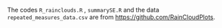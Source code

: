 The codes `R_rainclouds.R` , `summarySE.R` and the data `repeated_measures_data.csv` are from https://github.com/RainCloudPlots.
